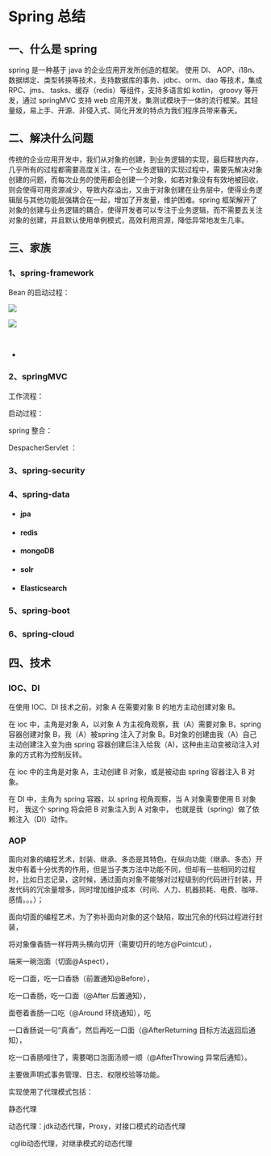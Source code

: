 # Spring 总结

## 一、什么是 spring 

spring 是一种基于 java 的企业应用开发所创造的框架。 使用 DI、 AOP、i18n、数据绑定、类型转换等技术，支持数据库的事务、jdbc、orm、dao 等技术，集成 RPC、jms、 tasks、缓存（redis）等组件，支持多语言如 kotlin， groovy 等开发，通过 springMVC 支持 web 应用开发，集测试模块于一体的流行框架。其轻量级，易上手、开源、非侵入式、简化开发的特点为我们程序员带来春天。

## 二、解决什么问题

传统的企业应用开发中，我们从对象的创建，到业务逻辑的实现，最后释放内存，几乎所有的过程都需要高度关注，在一个业务逻辑的实现过程中，需要先解决对象创建的问题，而每次业务的使用都会创建一个对象，如若对象没有有效地被回收，则会使得可用资源减少，导致内存溢出，又由于对象创建在业务层中，使得业务逻辑层与其他功能层强耦合在一起，增加了开发量，维护困难。spring 框架解开了对象的创建与业务逻辑的耦合，使得开发者可以专注于业务逻辑，而不需要去关注对象的创建，并且默认使用单例模式，高效利用资源，降低异常地发生几率。

## 三、家族

### 1、spring-framework

Bean 的启动过程：

![](D:\Java\笔记\springBean生命周期.png)

![](D:\Java\笔记\springBean生命周期-2.png)

​		

- 

### 2、springMVC

工作流程：

启动过程：

spring 整合：

DespacherServlet ：

### 3、spring-security



### 4、spring-data

- #### jpa

- #### redis

- #### mongoDB

- #### solr

- #### Elasticsearch

### 5、spring-boot



### 6、spring-cloud



## 四、技术

### IOC、DI

在使用 IOC、DI 技术之前，对象 A 在需要对象 B 的地方主动创建对象 B。

在 ioc 中，主角是对象 A，以对象 A 为主视角观察，我（A）需要对象 B，spring 容器创建对象 B，我（A）被spring 注入了对象 B。B对象的创建由我（A）自己主动创建注入变为由 spring 容器创建后注入给我（A)，这种由主动变被动注入对象的方式称为控制反转。

在 ioc 中的主角是对象 A，主动创建 B 对象，或是被动由 spring 容器注入 B 对象。

在 DI 中，主角为 spring 容器，以 spring 视角观察，当 A 对象需要使用 B 对象时， 我这个 spring 将会把 B 对象注入到 A 对象中， 也就是我（spring）做了依赖注入（DI）动作。

### AOP

面向对象的编程艺术，封装、继承、多态是其特色，在纵向功能（继承、多态）开发中有着十分优秀的作用，但是当子类方法中功能不同，但却有一些相同的过程时，比如日志记录，这时候，通过面向对象不能够对过程级别的代码进行封装，开发代码的冗余量增多，同时增加维护成本（时间、人力、机器损耗、电费、咖啡、感情。。。）；

面向切面的编程艺术，为了弥补面向对象的这个缺陷，取出冗余的代码过程进行封装，

将对象像香肠一样将两头横向切开（需要切开的地方@Pointcut），

端来一碗泡面（切面@Aspect），

吃一口面，吃一口香肠（前置通知@Before），

吃一口香肠，吃一口面（@After 后置通知），

面卷着香肠一口吃（@Around 环绕通知），吃

一口香肠说一句“真香”，然后再吃一口面（@AfterReturning 目标方法返回后通知），

吃一口香肠噎住了，需要喝口泡面汤顺一顺（@AfterThrowing 异常后通知）。

主要做声明式事务管理、日志、权限校验等功能。

实现使用了代理模式包括：

静态代理

动态代理：jdk动态代理，Proxy，对接口模式的动态代理

​					cglib动态代理，对继承模式的动态代理